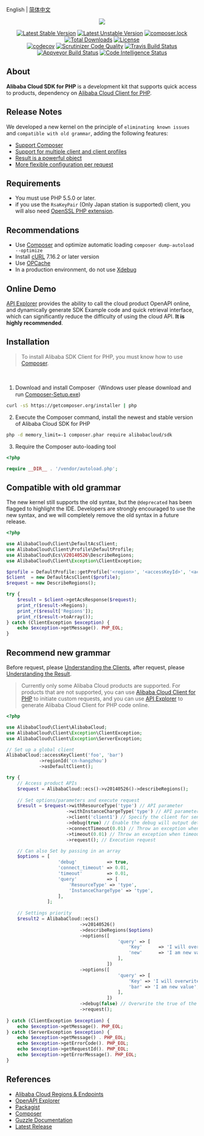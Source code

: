 English | [简体中文](./README-CN.md)


<p align="center"><img src="./src/AlibabaCloud.svg"></p>
<p align="center">
<a href="https://packagist.org/packages/alibabacloud/sdk"><img src="https://poser.pugx.org/alibabacloud/sdk/v/stable" alt="Latest Stable Version"></a>
<a href="https://packagist.org/packages/alibabacloud/sdk"><img src="https://poser.pugx.org/alibabacloud/sdk/v/unstable" alt="Latest Unstable Version"></a>
<a href="https://packagist.org/packages/alibabacloud/sdk"><img src="https://poser.pugx.org/alibabacloud/sdk/composerlock" alt="composer.lock"></a>
<a href="https://packagist.org/packages/alibabacloud/sdk"><img src="https://poser.pugx.org/alibabacloud/sdk/downloads" alt="Total Downloads"></a>
<a href="https://packagist.org/packages/alibabacloud/sdk"><img src="https://poser.pugx.org/alibabacloud/sdk/license" alt="License"></a>
<br/>
<a href="https://codecov.io/gh/aliyun/openapi-sdk-php"><img src="https://codecov.io/gh/aliyun/openapi-sdk-php/branch/master/graph/badge.svg" alt="codecov"></a>
<a href="https://scrutinizer-ci.com/g/aliyun/openapi-sdk-php"><img src="https://scrutinizer-ci.com/g/aliyun/openapi-sdk-php/badges/quality-score.png" alt="Scrutinizer Code Quality"></a>
<a href="https://travis-ci.org/aliyun/openapi-sdk-php"><img src="https://travis-ci.org/aliyun/openapi-sdk-php.svg?branch=master" alt="Travis Build Status"></a>
<a href="https://ci.appveyor.com/project/songshenzong/openapi-sdk-php/branch/master"><img src="https://ci.appveyor.com/api/projects/status/ttsf2ugc88dqyn1o/branch/master?svg=true" alt="Appveyor Build Status"></a>
<a href="https://scrutinizer-ci.com/code-intelligence"><img src="https://scrutinizer-ci.com/g/aliyun/openapi-sdk-php/badges/code-intelligence.svg" alt="Code Intelligence Status"></a>
</p>


## About
**Alibaba Cloud SDK for PHP** is a development kit that supports quick access to products, dependency on [Alibaba Cloud Client for PHP][client].


## Release Notes
We developed a new kernel on the principle of `eliminating known issues` and `compatible with old grammar`, adding the following features:
- [Support Composer][packagist]
- [Support for multiple client and client profiles][clients]
- [Result is a powerful object][result]
- [More flexible configuration per request][request]


## Requirements
- You must use PHP 5.5.0 or later.
- if you use the `RsaKeyPair` (Only Japan station is supported) client, you will also need [OpenSSL PHP extension][OpenSSL]. 


## Recommendations
- Use [Composer][composer] and optimize automatic loading `composer dump-autoload --optimize`
- Install [cURL][cURL] 7.16.2 or later version
- Use [OPCache][OPCache]
- In a production environment, do not use [Xdebug][xdebug]


## Online Demo
[API Explorer](https://api.aliyun.com) provides the ability to call the cloud product OpenAPI online, and dynamically generate SDK Example code and quick retrieval interface, which can significantly reduce the difficulty of using the cloud API. **It is highly recommended**.


## Installation
> To install Alibaba SDK Client for PHP, you must know how to use [Composer][composer].

<br/>

1. Download and install Composer（Windows user please download and run [Composer-Setup.exe](https://getcomposer.org/Composer-Setup.exe))
```bash
curl -sS https://getcomposer.org/installer | php
```

2. Execute the Composer command, install the newest and stable version of Alibaba Cloud SDK for PHP
```bash
php -d memory_limit=-1 composer.phar require alibabacloud/sdk
```

3. Require the Composer auto-loading tool
```php
<?php

require __DIR__ . '/vendor/autoload.php'; 
```


## Compatible with old grammar
The new kernel still supports the old syntax, but the `@deprecated` has been flagged to highlight the IDE. Developers are strongly encouraged to use the new syntax, and we will completely remove the old syntax in a future release.


```php
<?php

use AlibabaCloud\Client\DefaultAcsClient;
use AlibabaCloud\Client\Profile\DefaultProfile;
use AlibabaCloud\Ecs\V20140526\DescribeRegions;
use AlibabaCloud\Client\Exception\ClientException;

$profile = DefaultProfile::getProfile('<region>', '<accessKeyId>', '<accessKeySecret>');
$client  = new DefaultAcsClient($profile);
$request = new DescribeRegions();

try {
    $result = $client->getAcsResponse($request);
    print_r($result->Regions);
    print_r($result['Regions']);
    print_r($result->toArray());
} catch (ClientException $exception) {
    echo $exception->getMessage(). PHP_EOL;
}
```


## Recommend new grammar
Before request, please [Understanding the Clients][clients], after request, please [Understanding the Result][result].

> Currently only some Alibaba Cloud products are supported. For products that are not supported, you can use [Alibaba Cloud Client for PHP][request] to initiate custom requests, and you can use [API Explorer](https://api.aliyun.com) to generate Alibaba Cloud Client for PHP code online.

```php
<?php

use AlibabaCloud\Client\AlibabaCloud;
use AlibabaCloud\Client\Exception\ClientException;
use AlibabaCloud\Client\Exception\ServerException;

// Set up a global client
AlibabaCloud::accessKeyClient('foo', 'bar')
            ->regionId('cn-hangzhou')
            ->asDefaultClient();

try {
    // Access product APIs
    $request = AlibabaCloud::ecs()->v20140526()->describeRegions();
    
    // Set options/parameters and execute request
    $result = $request->withResourceType('type') // API parameter
                      ->withInstanceChargeType('type') // API parameter
                      ->client('client1') // Specify the client for send
                      ->debug(true) // Enable the debug will output detailed information
                      ->connectTimeout(0.01) // Throw an exception when Connection timeout 
                      ->timeout(0.01) // Throw an exception when timeout 
                      ->request(); // Execution request

    // Can also Set by passing in an array
    $options = [
                   'debug'           => true,
                   'connect_timeout' => 0.01,
                   'timeout'         => 0.01,
                   'query'           => [
                       'ResourceType' => 'type',
                       'InstanceChargeType' => 'type',
                   ],
               ];
    
    // Settings priority
    $result2 = AlibabaCloud::ecs()
                           ->v20140526()
                           ->describeRegions($options)
                           ->options([
                                         'query' => [
                                             'Key'      => 'I will overwrite this value in constructor',
                                             'new'      => 'I am new value',
                                         ],
                                     ])
                           ->options([
                                         'query' => [
                                             'Key' => 'I will overwrite the previous value',
                                             'bar' => 'I am new value',
                                         ],
                                     ])
                           ->debug(false) // Overwrite the true of the former
                           ->request();
    
} catch (ClientException $exception) {
    echo $exception->getMessage(). PHP_EOL;
} catch (ServerException $exception) {
    echo $exception->getMessage() . PHP_EOL;
    echo $exception->getErrorCode(). PHP_EOL;
    echo $exception->getRequestId(). PHP_EOL;
    echo $exception->getErrorMessage(). PHP_EOL;
}
```


## References
* [Alibaba Cloud Regions & Endpoints][endpoints]
* [OpenAPI Explorer][open-api]
* [Packagist][packagist]
* [Composer][composer]
* [Guzzle Documentation][guzzle-docs]
* [Latest Release][latest-release]


[open-api]: https://api.alibabacloud.com
[latest-release]: https://github.com/aliyun/openapi-sdk-php
[guzzle-docs]: http://docs.guzzlephp.org/en/stable/request-options.html
[composer]: http://getcomposer.org
[packagist]: https://packagist.org/packages/alibabacloud/sdk
[client]: https://github.com/aliyun/openapi-sdk-php-client#alibaba-cloud-client-for-php
[clients]: https://github.com/aliyun/openapi-sdk-php-client/blob/master/docs/2-Client-EN.md
[request]: https://github.com/aliyun/openapi-sdk-php-client/blob/master/docs/3-Request-EN.md
[result]: https://github.com/aliyun/openapi-sdk-php-client/blob/master/docs/4-Result-EN.md
[ak]: https://usercenter.console.aliyun.com/?spm=5176.doc52740.2.3.QKZk8w#/manage/ak
[home]: https://home.console.aliyun.com/?spm=5176.doc52740.2.4.QKZk8w
[cURL]: http://php.net/manual/en/book.curl.php
[OPCache]: http://php.net/manual/en/book.opcache.php
[xdebug]: http://xdebug.org
[OpenSSL]: http://php.net/manual/en/book.openssl.php
[aliyun]: https://www.aliyun.com
[alibabacloud]: https://www.alibabacloud.com
[endpoints]: https://developer.aliyun.com/endpoints
